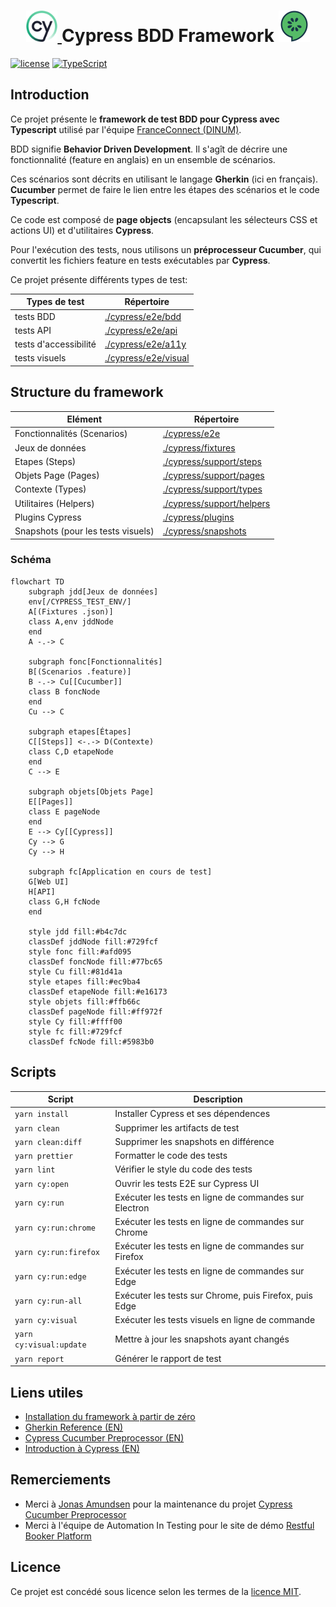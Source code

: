 
<h1 align="center">
  <a href="https://www.cypress.io">
    <img alt="Cypress Logo" src="./assets/cypress-logo.svg" width="50px" height="50px">
  </a>
  Cypress BDD Framework
  <a href="https://www.cucumber.io">
    <img alt="Cucumber Logo" src="./assets/cucumber-logo.svg" width="50px" height="50px">
  </a>
</h1>

[![license](https://img.shields.io/badge/license-MIT-green.svg)](./LICENSE)
[![TypeScript](https://img.shields.io/badge/%3C%2F%3E-TypeScript-%230074c1.svg)](https://www.typescriptlang.org/)


## Introduction

Ce projet présente le **framework de test BDD pour Cypress avec Typescript** utilisé par l'équipe [FranceConnect (DINUM)](https://franceconnect.gouv.fr).

BDD signifie **Behavior Driven Development**. Il s'agît de décrire une fonctionnalité (feature en anglais) en un ensemble de scénarios.

Ces scénarios sont décrits en utilisant le langage **Gherkin** (ici en français). **Cucumber** permet de faire le lien entre les étapes des scénarios et le code **Typescript**.

Ce code est composé de **page objects** (encapsulant les sélecteurs CSS et actions UI) et d'utilitaires **Cypress**.

Pour l'exécution des tests, nous utilisons un **préprocesseur Cucumber**, qui convertit les fichiers feature en tests exécutables par **Cypress**.

Ce projet présente différents types de test:

| Types de test         | Répertoire                                    |
| --------------------- | --------------------------------------------- |
| tests BDD             | [./cypress/e2e/bdd](./cypress/e2e/bdd/)       |
| tests API             | [./cypress/e2e/api](./cypress/e2e/api/)       |
| tests d'accessibilité | [./cypress/e2e/a11y](./cypress/e2e/a11y/)     |
| tests visuels         | [./cypress/e2e/visual](./cypress/e2e/visual/) |

## Structure du framework

| Elément                            | Répertoire                                             |
| ---------------------------------- | ------------------------------------------------------ |
| Fonctionnalités (Scenarios)        | [./cypress/e2e](./cypress/e2e)                         |
| Jeux de données                    | [./cypress/fixtures](./cypress/fixtures)               |
| Etapes (Steps)                     | [./cypress/support/steps](./cypress/support/steps)     |
| Objets Page (Pages)                | [./cypress/support/pages](./cypress/support/pages)     |
| Contexte (Types)                   | [./cypress/support/types](./cypress/support/types)     |
| Utilitaires (Helpers)              | [./cypress/support/helpers](./cypress/support/helpers) |
| Plugins Cypress                    | [./cypress/plugins](./cypress/plugins)                 |
| Snapshots (pour les tests visuels) | [./cypress/snapshots](./cypress/snapshots)             |

### Schéma

```mermaid
flowchart TD
    subgraph jdd[Jeux de données]
    env[/CYPRESS_TEST_ENV/]
    A[(Fixtures .json)]
    class A,env jddNode
    end
    A -.-> C

    subgraph fonc[Fonctionnalités]
    B[(Scenarios .feature)]
    B -.-> Cu[[Cucumber]]
    class B foncNode
    end
    Cu --> C

    subgraph etapes[Étapes]
    C[[Steps]] <-.-> D(Contexte)
    class C,D etapeNode
    end
    C --> E

    subgraph objets[Objets Page]
    E[[Pages]]
    class E pageNode
    end
    E --> Cy[[Cypress]]
    Cy --> G
    Cy --> H

    subgraph fc[Application en cours de test]
    G[Web UI]
    H[API]
    class G,H fcNode
    end

    style jdd fill:#b4c7dc
    classDef jddNode fill:#729fcf
    style fonc fill:#afd095
    classDef foncNode fill:#77bc65
    style Cu fill:#81d41a
    style etapes fill:#ec9ba4
    classDef etapeNode fill:#e16173
    style objets fill:#ffb66c
    classDef pageNode fill:#ff972f
    style Cy fill:#ffff00
    style fc fill:#729fcf
    classDef fcNode fill:#5983b0
```

## Scripts

| Script                  | Description                                            |
| ----------------------- | ------------------------------------------------------ |
| `yarn install`          | Installer Cypress et ses dépendences                   |
| `yarn clean`            | Supprimer les artifacts de test                        |
| `yarn clean:diff`       | Supprimer les snapshots en différence                  |
| `yarn prettier`         | Formatter le code des tests                            |
| `yarn lint`             | Vérifier le style du code des tests                    |
| `yarn cy:open`          | Ouvrir les tests E2E sur Cypress UI                    |
| `yarn cy:run`           | Exécuter les tests en ligne de commandes sur Electron  |
| `yarn cy:run:chrome`    | Exécuter les tests en ligne de commandes sur Chrome    |
| `yarn cy:run:firefox`   | Exécuter les tests en ligne de commandes sur Firefox   |
| `yarn cy:run:edge`      | Exécuter les tests en ligne de commandes sur Edge      |
| `yarn cy:run-all`       | Exécuter les tests sur Chrome, puis Firefox, puis Edge |
| `yarn cy:visual`        | Exécuter les tests visuels en ligne de commande        |
| `yarn cy:visual:update` | Mettre à jour les snapshots ayant changés              |
| `yarn report`           | Générer le rapport de test                             |

## Liens utiles

- [Installation du framework à partir de zéro](./INSTALLATION.md)
- [Gherkin Reference (EN)](https://cucumber.io/docs/gherkin/reference/)
- [Cypress Cucumber Preprocessor (EN)](https://github.com/badeball/cypress-cucumber-preprocessor/blob/master/docs/readme.md)
- [Introduction à Cypress (EN)](https://docs.cypress.io/guides/core-concepts/introduction-to-cypress)

## Remerciements

- Merci à [Jonas Amundsen](https://github.com/badeball) pour la maintenance du projet [Cypress Cucumber Preprocessor](https://github.com/badeball/cypress-cucumber-preprocessor)
- Merci à l'équipe de Automation In Testing pour le site de démo [Restful Booker Platform](https://automationintesting.online/)

## Licence

Ce projet est concédé sous licence selon les termes de la [licence MIT](/LICENSE).

